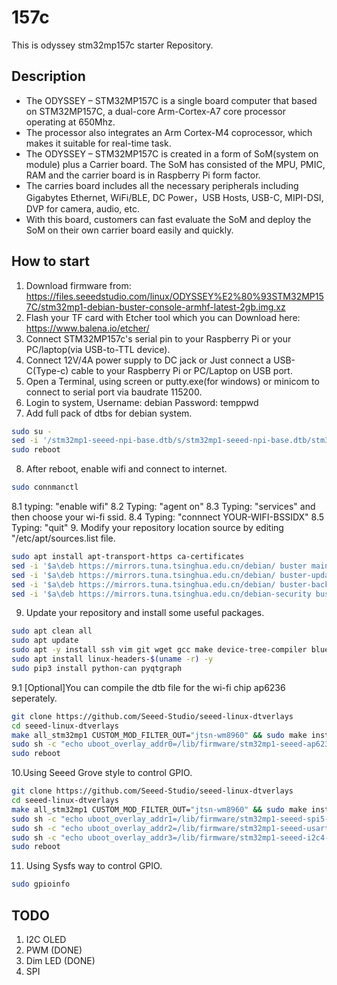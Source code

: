 # 157c
This is odyssey stm32mp157c starter Repository.
## Description
* The ODYSSEY – STM32MP157C is a single board computer that based on STM32MP157C, a dual-core Arm-Cortex-A7 core processor operating at 650Mhz. 
* The processor also integrates an Arm Cortex-M4 coprocessor, which makes it suitable for real-time task. 
* The ODYSSEY – STM32MP157C is created in a form of SoM(system on module) plus a Carrier board. The SoM has consisted of the MPU, PMIC, RAM and the carrier board is in Raspberry Pi form factor. 
* The carries board includes all the necessary peripherals including Gigabytes Ethernet, WiFi/BLE, DC Power，USB Hosts, USB-C, MIPI-DSI, DVP for camera, audio, etc. 
* With this board, customers can fast evaluate the SoM and deploy the SoM on their own carrier board easily and quickly.
## How to start
1. Download firmware from: https://files.seeedstudio.com/linux/ODYSSEY%E2%80%93STM32MP157C/stm32mp1-debian-buster-console-armhf-latest-2gb.img.xz
2. Flash your TF card with Etcher tool which you can Download here: https://www.balena.io/etcher/
3. Connect STM32MP157c's serial pin to your Raspberry Pi or your PC/laptop(via USB-to-TTL device). 
4. Connect 12V/4A power supply to DC jack or Just connect a USB-C(Type-c) cable to your Raspberry Pi or PC/Laptop on USB port.
5. Open a Terminal, using screen or putty.exe(for windows) or minicom to connect to serial port via baudrate 115200.
6. Login to system, Username: debian Password: temppwd
7. Add full pack of dtbs for debian system.
```bash
sudo su - 
sed -i '/stm32mp1-seeed-npi-base.dtb/s/stm32mp1-seeed-npi-base.dtb/stm32mp1-seeed-npi-full.dtb/' /boot/uEnv.txt
sudo reboot 
```
8. After reboot, enable wifi and connect to internet. 
```bash
sudo connmanctl
```
8.1 typing: "enable wifi"
8.2 Typing: "agent on"
8.3 Typing: "services" and then choose your wi-fi ssid.
8.4 Typing: "connnect YOUR-WIFI-BSSIDX" 
8.5 Typing: "quit" 
9. Modify your repository location source by editing "/etc/apt/sources.list file.
```bash
sudo apt install apt-transport-https ca-certificates
sed -i '$a\deb https://mirrors.tuna.tsinghua.edu.cn/debian/ buster main contrib non-free' /etc/apt/sources.list
sed -i '$a\deb https://mirrors.tuna.tsinghua.edu.cn/debian/ buster-updates main contrib non-free' /etc/apt/sources.list
sed -i '$a\deb https://mirrors.tuna.tsinghua.edu.cn/debian/ buster-backports main contrib non-free' /etc/apt/sources.list
sed -i '$a\deb https://mirrors.tuna.tsinghua.edu.cn/debian-security buster/updates main contrib non-free' /etc/apt/sources.list
```
9. Update your repository and install some useful packages.
```bash
sudo apt clean all 
sudo apt update 
sudo apt -y install ssh vim git wget gcc make device-tree-compiler bluetooth bluez bluez-tools rfkill python3 python3-distutils python3-pyqt5  python3-pip python3-numpy alsa-utils i2c-tools
sudo apt install linux-headers-$(uname -r) -y
sudo pip3 install python-can pyqtgraph
```
9.1 [Optional]You can compile the dtb file for the wi-fi chip ap6236 seperately.
```bash
git clone https://github.com/Seeed-Studio/seeed-linux-dtverlays
cd seeed-linux-dtverlays
make all_stm32mp1 CUSTOM_MOD_FILTER_OUT="jtsn-wm8960" && sudo make install_stm32mp1 CUSTOM_MOD_FILTER_OUT="jtsn-wm8960"
sudo sh -c "echo uboot_overlay_addr0=/lib/firmware/stm32mp1-seeed-ap6236-overlay.dtbo >> /boot/uEnv.txt"
sudo reboot
```
10.Using Seeed Grove style to control GPIO.
```bash
git clone https://github.com/Seeed-Studio/seeed-linux-dtverlays
cd seeed-linux-dtverlays
make all_stm32mp1 CUSTOM_MOD_FILTER_OUT="jtsn-wm8960" && sudo make install_stm32mp1 CUSTOM_MOD_FILTER_OUT="jtsn-wm8960"
sudo sh -c "echo uboot_overlay_addr1=/lib/firmware/stm32mp1-seeed-spi5-overlay.dtbo >> /boot/uEnv.txt"
sudo sh -c "echo uboot_overlay_addr2=/lib/firmware/stm32mp1-seeed-usart2-overlay.dtbo >> /boot/uEnv.txt"
sudo sh -c "echo uboot_overlay_addr3=/lib/firmware/stm32mp1-seeed-i2c4-overlay.dtbo >> /boot/uEnv.txt"
sudo reboot
```
11. Using Sysfs way to control GPIO.
```bash
sudo gpioinfo 
``` 
## TODO 
1. I2C OLED 
2. PWM (DONE)
3. Dim LED (DONE)
4. SPI
